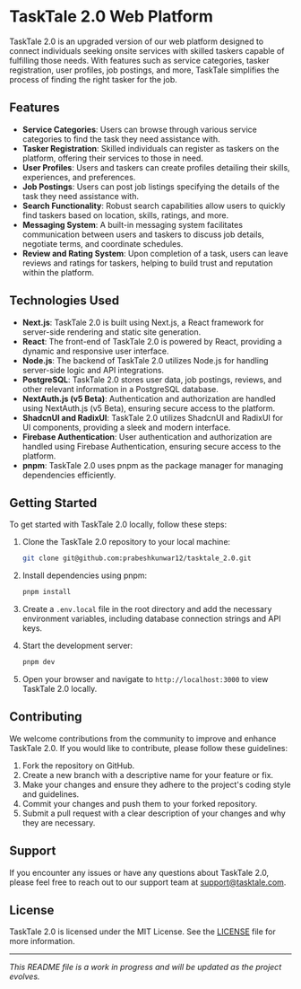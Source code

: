 # TaskTale 2.0 Web Platform

TaskTale 2.0 is an upgraded version of our web platform designed to connect individuals seeking onsite services with skilled taskers capable of fulfilling those needs. With features such as service categories, tasker registration, user profiles, job postings, and more, TaskTale simplifies the process of finding the right tasker for the job.

## Features

- **Service Categories**: Users can browse through various service categories to find the task they need assistance with.
- **Tasker Registration**: Skilled individuals can register as taskers on the platform, offering their services to those in need.
- **User Profiles**: Users and taskers can create profiles detailing their skills, experiences, and preferences.
- **Job Postings**: Users can post job listings specifying the details of the task they need assistance with.
- **Search Functionality**: Robust search capabilities allow users to quickly find taskers based on location, skills, ratings, and more.
- **Messaging System**: A built-in messaging system facilitates communication between users and taskers to discuss job details, negotiate terms, and coordinate schedules.
- **Review and Rating System**: Upon completion of a task, users can leave reviews and ratings for taskers, helping to build trust and reputation within the platform.

## Technologies Used

- **Next.js**: TaskTale 2.0 is built using Next.js, a React framework for server-side rendering and static site generation.
- **React**: The front-end of TaskTale 2.0 is powered by React, providing a dynamic and responsive user interface.
- **Node.js**: The backend of TaskTale 2.0 utilizes Node.js for handling server-side logic and API integrations.
- **PostgreSQL**: TaskTale 2.0 stores user data, job postings, reviews, and other relevant information in a PostgreSQL database.
- **NextAuth.js (v5 Beta)**: Authentication and authorization are handled using NextAuth.js (v5 Beta), ensuring secure access to the platform.
- **ShadcnUI and RadixUI**: TaskTale 2.0 utilizes ShadcnUI and RadixUI for UI components, providing a sleek and modern interface.
- **Firebase Authentication**: User authentication and authorization are handled using Firebase Authentication, ensuring secure access to the platform.
- **pnpm**: TaskTale 2.0 uses pnpm as the package manager for managing dependencies efficiently.

## Getting Started

To get started with TaskTale 2.0 locally, follow these steps:

1. Clone the TaskTale 2.0 repository to your local machine:

   ```bash
   git clone git@github.com:prabeshkunwar12/tasktale_2.0.git
   ```

3. Install dependencies using pnpm:

   ```bash
   pnpm install
   ```

4. Create a `.env.local` file in the root directory and add the necessary environment variables, including database connection strings and API keys.

5. Start the development server:

   ```bash
   pnpm dev
   ```

6. Open your browser and navigate to `http://localhost:3000` to view TaskTale 2.0 locally.

## Contributing

We welcome contributions from the community to improve and enhance TaskTale 2.0. If you would like to contribute, please follow these guidelines:

1. Fork the repository on GitHub.
2. Create a new branch with a descriptive name for your feature or fix.
3. Make your changes and ensure they adhere to the project's coding style and guidelines.
4. Commit your changes and push them to your forked repository.
5. Submit a pull request with a clear description of your changes and why they are necessary.

## Support

If you encounter any issues or have any questions about TaskTale 2.0, please feel free to reach out to our support team at support@tasktale.com.

## License

TaskTale 2.0 is licensed under the MIT License. See the [LICENSE](LICENSE) file for more information.

---

*This README file is a work in progress and will be updated as the project evolves.*